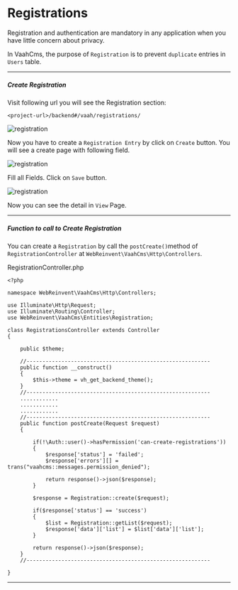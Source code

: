 # Registrations

Registration and authentication are mandatory in any application when you have little concern about privacy.

In VaahCms, the purpose of `Registration` is to prevent `duplicate` entries in `Users` table.

------



##### Create Registration

Visit following url you will see the Registration section:

```
<project-url>/backend#/vaah/registrations/
```



<img :src="$withBase('/images/registration-1.png')" alt="registration">

Now you have to create a `Registration Entry` by click on `Create` button. You will see a create page with following field.

<img :src="$withBase('/images/registration-2.png')" alt="registration">

Fill all Fields. Click on `Save` button.

<img :src="$withBase('/images/registration-3.png')" alt="registration">

Now you can see the detail in `View` Page.

------



#####  Function to call to Create Registration

You can create a `Registration` by call the `postCreate()`method of `RegistrationController` at `WebReinvent\VaahCms\Http\Controllers`.

RegistrationController.php

```
<?php

namespace WebReinvent\VaahCms\Http\Controllers;

use Illuminate\Http\Request;
use Illuminate\Routing\Controller;
use WebReinvent\VaahCms\Entities\Registration;

class RegistrationsController extends Controller
{

    public $theme;

    //----------------------------------------------------------
    public function __construct()
    {
        $this->theme = vh_get_backend_theme();
    }
    //----------------------------------------------------------
    ............
    ............
    ............
    //----------------------------------------------------------
    public function postCreate(Request $request)
    {

        if(!\Auth::user()->hasPermission('can-create-registrations'))
        {
            $response['status'] = 'failed';
            $response['errors'][] = trans("vaahcms::messages.permission_denied");

            return response()->json($response);
        }

        $response = Registration::create($request);

        if($response['status'] == 'success')
        {
            $list = Registration::getList($request);
            $response['data']['list'] = $list['data']['list'];
        }

        return response()->json($response);
    }
    //----------------------------------------------------------

}
```

------